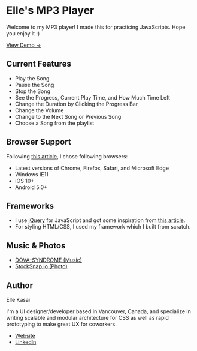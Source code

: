 # Elle's MP3 Player
Welcome to my MP3 player! I made this for practicing JavaScripts. Hope you enjoy it :)

[View Demo →](http://ellekasai.github.io/mp3-player)

## Current Features

- Play the Song
- Pause the Song
- Stop the Song
- See the Progress, Current Play Time, and How Much Time Left
- Change the Duration by Clicking the Progress Bar
- Change the Volume
- Change to the Next Song or Previous Song
- Choose a Song from the playlist

## Browser Support

Following [this article](https://www.sitepoint.com/browsers-website-support/), I chose following browsers:

- Latest versions of Chrome, Firefox, Safari, and Microsoft Edge
- Windows IE11
- iOS 10+
- Android 5.0+

## Frameworks

- I use [jQuery](https://jquery.com/) for JavaScript and got some inspiration from [this article](https://www.eduonix.com/blog/web-programming-tutorials/learn-build-audio-player-using-html5/).
- For styling HTML/CSS, I used my framework which I built from scratch.

## Music & Photos

- [DOVA-SYNDROME (Music)](http://dova-s.jp/)
- [StockSnap.io (Photo)](https://stocksnap.io/)

## Author

Elle Kasai

I'm a UI designer/developer based in Vancouver, Canada, and specialize in writing scalable and modular architecture for CSS as well as rapid prototyping to make great UX for coworkers.

- [Website](http://ellekasai.com)
- [LinkedIn](https://www.linkedin.com/in/ellekasai)
